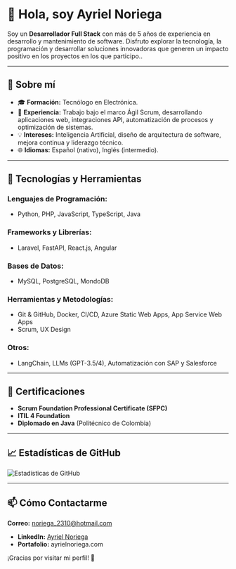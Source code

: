 # 👋 Hola, soy **Ayriel Noriega**

Soy un **Desarrollador Full Stack** con más de 5 años de experiencia en desarrollo y mantenimiento de software. Disfruto explorar la tecnología, la programación y desarrollar soluciones innovadoras que generen un impacto positivo en los proyectos en los que participo..

---

## 🚀 Sobre mí

- 🎓 **Formación:** Tecnólogo en Electrónica.
- 💼 **Experiencia:** Trabajo bajo el marco Ágil Scrum, desarrollando aplicaciones web, integraciones API, automatización de procesos y optimización de sistemas.
- 💡 **Intereses:** Inteligencia Artificial, diseño de arquitectura de software, mejora continua y liderazgo técnico.
- 🌐 **Idiomas:** Español (nativo), Inglés (intermedio).

---

## 🚀 Tecnologías y Herramientas

### Lenguajes de Programación:

- Python, PHP, JavaScript, TypeScript, Java

### Frameworks y Librerías:

- Laravel, FastAPI, React.js, Angular

### Bases de Datos:

- MySQL, PostgreSQL, MondoDB

### Herramientas y Metodologías:

- Git & GitHub, Docker, CI/CD, Azure Static Web Apps, App Service Web Apps
- Scrum, UX Design

### Otros:

- LangChain, LLMs (GPT-3.5/4), Automatización con SAP y Salesforce

---

<!-- ## 🏆 Proyectos Destacados

### Aplicación de Gestión de Créditos

- **Tecnologías:** Laravel, React, MySQL
- **Descripción:** Plataforma que acelera la aprobación de créditos y optimiza la entrega de productos.

### Automatización de Extractos Bancarios

- **Tecnologías:** Python, FastAPI, React, OpenAI LLMs
- **Descripción:** Automatiza la extracción y gestión de datos en SAP, mejorando significativamente la eficiencia operativa.

### Integración de Pagos Online

- **Tecnologías:** React, Laravel
- **Descripción:** Desarrollo de una solución que optimiza procesos de pago en línea mediante la API de Wompi.

--- -->

## 📜 Certificaciones

- **Scrum Foundation Professional Certificate (SFPC)**
- **ITIL 4 Foundation**
- **Diplomado en Java** (Politécnico de Colombia)

---

## 📈 Estadísticas de GitHub

![Estadísticas de GitHub](https://github-readme-stats.vercel.app/api?username=AyrielNoriega&show_icons=true&theme=radical)



---

## 📫 Cómo Contactarme

**Correo:** [noriega\_2310@hotmail.com](mailto\:noriega_2310@hotmail.com)

- **LinkedIn:** [Ayriel Noriega](https://www.linkedin.com/in/ayrielnoriega)
- **Portafolio:** ayrielnoriega.com

¡Gracias por visitar mi perfil! 🚀

